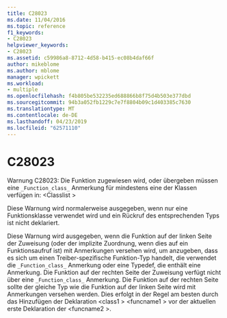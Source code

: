 ```yaml
---
title: C28023
ms.date: 11/04/2016
ms.topic: reference
f1_keywords:
- C28023
helpviewer_keywords:
- C28023
ms.assetid: c59986a8-8712-4d58-b415-ec08b4daf66f
author: mikeblome
ms.author: mblome
manager: wpickett
ms.workload:
- multiple
ms.openlocfilehash: f4b805be532235ed688866b8f75d4b503e377dbd
ms.sourcegitcommit: 94b3a052fb1229c7e7f8804b09c1d403385c7630
ms.translationtype: MT
ms.contentlocale: de-DE
ms.lasthandoff: 04/23/2019
ms.locfileid: "62571110"
---
```

# <a name="c28023"></a>C28023
Warnung C28023: Die Funktion zugewiesen wird, oder übergeben müssen eine `_Function_class_` Anmerkung für mindestens eine der Klassen verfügen in: \<Classlist >

 Diese Warnung wird normalerweise ausgegeben, wenn nur eine Funktionsklasse verwendet wird und ein Rückruf des entsprechenden Typs ist nicht deklariert.

 Diese Warnung wird ausgegeben, wenn die Funktion auf der linken Seite der Zuweisung (oder der implizite Zuordnung, wenn dies auf ein Funktionsaufruf ist) mit Anmerkungen versehen wird, um anzugeben, dass es sich um einen Treiber-spezifische Funktion-Typ handelt, die verwendet die `_Function_class_` Anmerkung oder eine Typedef, die enthält eine Anmerkung. Die Funktion auf der rechten Seite der Zuweisung verfügt nicht über eine `_Function_class_` Anmerkung. Die Funktion auf der rechten Seite sollte der gleiche Typ wie die Funktion auf der linken Seite wird mit Anmerkungen versehen werden. Dies erfolgt in der Regel am besten durch das Hinzufügen der Deklaration \<class1 > \<funcname1 > vor der aktuellen erste Deklaration der \<funcname2 >.